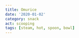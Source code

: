 ```yaml
---
title: Omurice
date: '2020-01-02'
category: snack
act: scooping
tags: [steam, hot, spoon, bowl]
---
```

